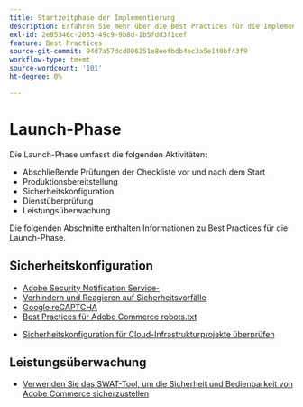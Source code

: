 ```yaml
---
title: Startzeitphase der Implementierung
description: Erfahren Sie mehr über die Best Practices für die Implementierung in der Anfangsphase von Adobe Commerce-Projekten.
exl-id: 2e85346c-2063-49c9-9b8d-1b5fdd3f1cef
feature: Best Practices
source-git-commit: 94d7a57dcd006251e8eefbdb4ec3a5e140bf43f9
workflow-type: tm+mt
source-wordcount: '101'
ht-degree: 0%

---
```


# Launch-Phase

Die Launch-Phase umfasst die folgenden Aktivitäten:

- Abschließende Prüfungen der Checkliste vor und nach dem Start
- Produktionsbereitstellung
- Sicherheitskonfiguration
- Dienstüberprüfung
- Leistungsüberwachung

Die folgenden Abschnitte enthalten Informationen zu Best Practices für die Launch-Phase.

## Sicherheitskonfiguration

- [Adobe Security Notification Service-&#x200B;](security-notification-service.md)
- [Verhindern und Reagieren auf Sicherheitsvorfälle](prevent-respond-security-incident.md)
- [Google reCAPTCHA](https://docs.magento.com/user-guide/stores/security-google-recaptcha.html)
- [Best Practices für Adobe Commerce robots.txt &#x200B;](robots-txt.md)
<!-- - [Install the latest security patches](https://helpx.adobe.com/security/products/magento/apsb22-12.html) - CTAG deck -->
- [Sicherheitskonfiguration für Cloud-Infrastrukturprojekte überprüfen](https://devdocs.magento.com/cloud/live/site-launch-checklist.html#security-configuration)

## Leistungsüberwachung

- [Verwenden Sie das SWAT-Tool, um die Sicherheit und Bedienbarkeit von Adobe Commerce sicherzustellen](../../../tools/site-wide-analysis-tool/intro.md#integrations-with-other-adobe-commerce-support-tools)
